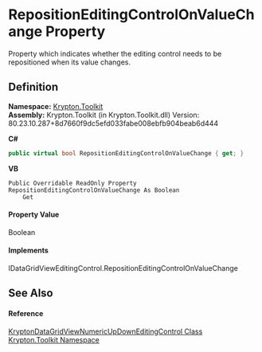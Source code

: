# RepositionEditingControlOnValueChange Property


Property which indicates whether the editing control needs to be repositioned when its value changes.



## Definition
**Namespace:** <a href="79d2eac2-21f4-54ff-7552-b20c33c30600.md">Krypton.Toolkit</a>  
**Assembly:** Krypton.Toolkit (in Krypton.Toolkit.dll) Version: 80.23.10.287+8d7660f9dc5efd033fabe008ebfb904beab6d444

**C#**
``` C#
public virtual bool RepositionEditingControlOnValueChange { get; }
```
**VB**
``` VB
Public Overridable ReadOnly Property RepositionEditingControlOnValueChange As Boolean
	Get
```



#### Property Value
Boolean

#### Implements
IDataGridViewEditingControl.RepositionEditingControlOnValueChange  


## See Also


#### Reference
<a href="70fde2c9-103f-75d0-6395-49d760adec2b.md">KryptonDataGridViewNumericUpDownEditingControl Class</a>  
<a href="79d2eac2-21f4-54ff-7552-b20c33c30600.md">Krypton.Toolkit Namespace</a>  

